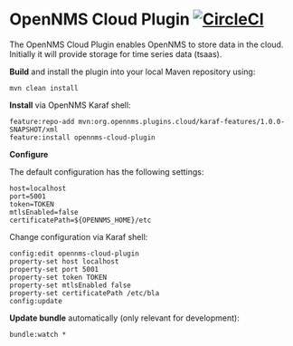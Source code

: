 # OpenNMS Cloud Plugin [![CircleCI](https://circleci.com/gh/OpenNMS/opennms-cloud-plugin.svg?style=svg)](https://circleci.com/gh/OpenNMS/opennms-cloud-plugin)

The OpenNMS Cloud Plugin enables OpenNMS to store data in the cloud.
Initially it will provide storage for time series data (tsaas).

**Build** and install the plugin into your local Maven repository using:
```
mvn clean install
```

**Install** via OpenNMS Karaf shell:
```
feature:repo-add mvn:org.opennms.plugins.cloud/karaf-features/1.0.0-SNAPSHOT/xml
feature:install opennms-cloud-plugin
```
**Configure**

The default configuration has the following settings:
```
host=localhost
port=5001
token=TOKEN
mtlsEnabled=false
certificatePath=${OPENNMS_HOME}/etc
```

Change configuration via Karaf shell:
```
config:edit opennms-cloud-plugin
property-set host localhost
property-set port 5001
property-set token TOKEN
property-set mtlsEnabled false
property-set certificatePath /etc/bla
config:update
```

**Update bundle** automatically (only relevant for development):
```
bundle:watch *
```